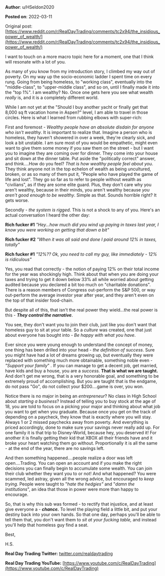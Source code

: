 **Author**: u/HSeldon2020

**Posted on**: 2022-03-11

Original post: [https://www.reddit.com/r/RealDayTrading/comments/tc2x94/the_insidious_power_of_wealth/](https://www.reddit.com/r/RealDayTrading/comments/tc2x94/the_insidious_power_of_wealth/)

I want to touch on a more macro topic here for a moment, one that I think will resonate with a lot of you.

As many of you know from my introduction story, I climbed my way out of poverty.  On my way up the socio-economic ladder I spent time on every rung.  Going from being homeless, to "working class", eventually into the "middle-class", to "upper-middle class", and so on, until I finally made it into the "top 1%".  I am wealthy? No.  Once one gets here you see what wealth *really* is, and it is a completely different world.

While I am not yet at the "Should I buy another yacht or finally get that 8,000 sq ft vacation home in Aspen?" level, I am able to travel in those circles.  Here is what I learned from rubbing elbows with super-rich:

First and foremost - *Wealthy people have an absolute disdain for anyone who isn't wealthy*.  It is important to realize that.  Imagine a person who is homeless, they haven't showered in over a week, they're clearly sick, and look a bit unstable.  I am sure most of you would be empathetic, might even want to give them some money if you saw them on the street - but I want you to imagine they are coming over for dinner.  They come into your house and sit down at the dinner table.  Put aside the "politically correct" answer, and think....How do you feel?  *That is how wealthy people feel about you*.  They think anyone not in the top echelon of wealth as being uncultured, broken, or as so many of them put it, "People who have played the game of life and lost".  They go so far as to refer to people without wealth as "civilians", as if they are some elite guard. Plus, they don't care why you aren't wealthy, because in their minds, you aren't wealthy because *you aren't good enough to be wealthy*.  Simple as that.  Sounds horrible right?  It gets worse.

Secondly - *the system is rigged*.  This is not a shock to any of you.  Here's an actual conversation I heard the other day:

**Rich fucker #1** *"Hey...how much did you wind up paying in taxes last year, I know you were working on getting that down a bit"* 

**Rich fucker #2** *"When it was all said and done I paid around 12% in taxes, totally"* 

**Rich fucker #1** *"12%??  Ok, you need to call my guy, like immediately - 12% is ridiculous"*  

Yes, you read that correctly - the notion of paying 12% on their total income for the year was shockingly high.  Think about that when you are doing your taxes and trying to get it down below 33% all while worried about getting audited because you declared a bit too much on "charitable donations".    There is a reason members of Congress out-perform the S&P 500, or way out-perform the average investor year after year, and they aren't even on the top of that insider food-chain.  

But despite all of this, that isn't the real power they wield...the real power is this - ***They control the narrative***.  

You see, they don't want you to join their club, just like you don't want that homeless guy to sit at your table.  So a *culture* was created, one that just about everyone has bought into - *Be happy with what you have*.  

Ever since you were young enough to understand the concept of money, one thing has been drilled into your head - *the definition of success*.  Sure you might have had a lot of dreams growing up, but eventually they were replaced with something much more obtainable, something noble even - *"Support your family*" *.*  If you can manage to get a decent job, get married, have kids and buy a house, you are a *success.*  **That is what we are taught.**   And don't get me wrong, that is a very honorable goal, and something to be extremely proud of accomplishing.  But you are taught that is the endgame, do not pass "Go", do not collect your $200....game is over, you won.

Notice there is no major in being an *entrepreneur*? No class in High School about *starting a business*?  Instead of telling you to buy stock at the age of 18, you are told to focus on a picking your major and thinking about what job you want to get when you graduate.  Because once you get on the track of depending on a paycheck, they know that is exactly where you will stay.  Always 1 or 2 missed paychecks away from poverty.  And everything is priced accordingly, done to make sure your savings never really add up.  For one family it is that trip to Disney-World, because hey, you deserved it! For another it is finally getting their kid that XBOX all their friends have and it broke your heart watching them go without.  Proportionally it is all the same - at the end of the year, there are no savings left.

And then something happened....people realize a door was left open....Trading.  You can open an account and if you make the right decisions you can finally begin to accumulate some wealth.  You can join their club whether they want you to or not! And what happened?  You were scammed, led astray, given all the wrong advice, but encouraged to *keep trying*.   People were taught to "*hate the hedgies"* and "*damn the institutions*", an idea that those in power were more than happy to encourage. 

So, that is why this sub was formed - to rectify that injustice, and at least give everyone a - ***chance.***  To level the playing field a little bit, and put your destiny back into your own hands.  So that one day, perhaps you'll be able to tell them that, you don't want them to *sit at your fucking table,* and instead you'll help that homeless guy find a seat. 

Best,

H.S.

**Real Day Trading Twitter:** [twitter.com/realdaytrading](https://twitter.com/realdaytrading)

**Real Day Trading YouTube:**  [https://www.youtube.com/c/RealDayTrading](https://www.youtube.com/c/RealDayTrading)